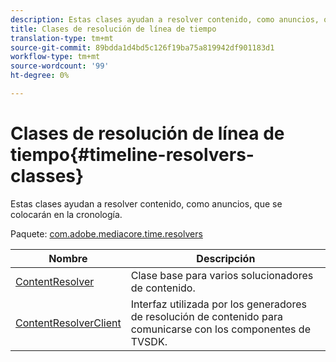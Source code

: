 ```yaml
---
description: Estas clases ayudan a resolver contenido, como anuncios, que se colocarán en la cronología.
title: Clases de resolución de línea de tiempo
translation-type: tm+mt
source-git-commit: 89bdda1d4bd5c126f19ba75a819942df901183d1
workflow-type: tm+mt
source-wordcount: '99'
ht-degree: 0%

---
```



# Clases de resolución de línea de tiempo{#timeline-resolvers-classes}

Estas clases ayudan a resolver contenido, como anuncios, que se colocarán en la cronología.

Paquete: [com.adobe.mediacore.time.resolvers](https://help.adobe.com/en_US/primetime/api/psdk/asdoc-dhls_1.4/com/adobe/mediacore/timeline/resolvers/package-detail.html)

| Nombre | Descripción |
|---|---|
| [ContentResolver](https://help.adobe.com/en_US/primetime/api/psdk/asdoc-dhls_1.4/com/adobe/mediacore/timeline/resolvers/ContentResolver.html) | Clase base para varios solucionadores de contenido. |
| [ContentResolverClient](https://help.adobe.com/en_US/primetime/api/psdk/asdoc-dhls_1.4/com/adobe/mediacore/timeline/resolvers/ContentResolverClient.html) | Interfaz utilizada por los generadores de resolución de contenido para comunicarse con los componentes de TVSDK. |